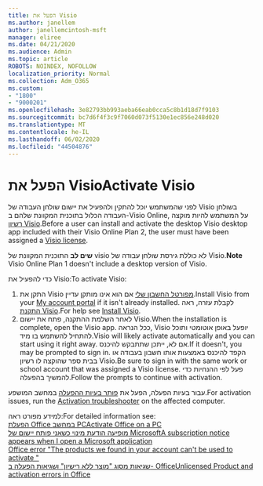 ```yaml
---
title: הפעל את Visio
ms.author: janellem
author: janellemcintosh-msft
manager: eliree
ms.date: 04/21/2020
ms.audience: Admin
ms.topic: article
ROBOTS: NOINDEX, NOFOLLOW
localization_priority: Normal
ms.collection: Adm_O365
ms.custom:
- "1800"
- "9000201"
ms.openlocfilehash: 3e82793bb993aeba66eab0cca5c8b1d18d7f9103
ms.sourcegitcommit: bc7d6f4f3c9f7060d073f5130e1ec856e248d020
ms.translationtype: MT
ms.contentlocale: he-IL
ms.lasthandoff: 06/02/2020
ms.locfileid: "44504876"
---
```

# <a name="activate-visio"></a><span data-ttu-id="2daef-102">הפעל את Visio</span><span class="sxs-lookup"><span data-stu-id="2daef-102">Activate Visio</span></span>

<span data-ttu-id="2daef-103">לפני שהמשתמש יוכל להתקין ולהפעיל את יישום שולחן העבודה של Visio בשולחן העבודה הכלול בתוכנית המקוונת שלהם ב-Visio Online, על המשתמש להיות מוקצה [רשיון Visio](https://docs.microsoft.com/microsoft-365/admin/add-users/add-users).</span><span class="sxs-lookup"><span data-stu-id="2daef-103">Before a user can install and activate the desktop Visio desktop app included with their Visio Online Plan 2, the user must have been assigned a [Visio license](https://docs.microsoft.com/microsoft-365/admin/add-users/add-users).</span></span>

<span data-ttu-id="2daef-104">**שים לב** התוכנית המקוונת של visio לא כוללת גירסת שולחן עבודה של Visio.</span><span class="sxs-lookup"><span data-stu-id="2daef-104">**Note** Visio Online Plan 1 doesn't include a desktop version of Visio.</span></span>

<span data-ttu-id="2daef-105">כדי להפעיל את Visio:</span><span class="sxs-lookup"><span data-stu-id="2daef-105">To activate Visio:</span></span>

1. <span data-ttu-id="2daef-106">התקן את Visio [מפורטל החשבון שלי](https://portal.office.com/account#installs) אם הוא אינו מותקן עדיין.</span><span class="sxs-lookup"><span data-stu-id="2daef-106">Install Visio from your [My account portal](https://portal.office.com/account#installs) if it isn't already installed.</span></span> <span data-ttu-id="2daef-107">לקבלת עזרה, ראה [התקנת Visio](https://support.office.com/article/f98f21e3-aa02-4827-9167-ddab5b025710?wt.mc_id=OfficeAdm_ClientDIA_Alchemy1800).</span><span class="sxs-lookup"><span data-stu-id="2daef-107">For help see [Install Visio](https://support.office.com/article/f98f21e3-aa02-4827-9167-ddab5b025710?wt.mc_id=OfficeAdm_ClientDIA_Alchemy1800).</span></span>
2. <span data-ttu-id="2daef-108">לאחר השלמת ההתקנה, פתח את יישום Visio.</span><span class="sxs-lookup"><span data-stu-id="2daef-108">When the installation is complete, open the Visio app.</span></span> <span data-ttu-id="2daef-109">ככל הנראה, Visio יופעל באופן אוטומטי ותוכל להתחיל להשתמש בו מיד.</span><span class="sxs-lookup"><span data-stu-id="2daef-109">Visio will likely activate automatically and you can start using it right away.</span></span> <span data-ttu-id="2daef-110">אם לא, ייתכן שתתבקש להיכנס.</span><span class="sxs-lookup"><span data-stu-id="2daef-110">If it doesn't, you may be prompted to sign in.</span></span> <span data-ttu-id="2daef-111">הקפד להיכנס באמצעות אותו חשבון בעבודה או בבית ספר שהוקצה לו רשיון Visio.</span><span class="sxs-lookup"><span data-stu-id="2daef-111">Be sure to sign in with the same work or school account that was assigned a Visio license.</span></span> <span data-ttu-id="2daef-112">פעל לפי ההנחיות כדי להמשיך בהפעלה.</span><span class="sxs-lookup"><span data-stu-id="2daef-112">Follow the prompts to continue with activation.</span></span> 

<span data-ttu-id="2daef-113">עבור בעיות הפעלה, הפעל את [פותר בעיות ההפעלה](https://aka.ms/SARA-OfficeActivation-Alchemy) במחשב המושפע.</span><span class="sxs-lookup"><span data-stu-id="2daef-113">For activation issues, run the [Activation troubleshooter](https://aka.ms/SARA-OfficeActivation-Alchemy) on the affected computer.</span></span>

<span data-ttu-id="2daef-114">למידע מפורט ראה:</span><span class="sxs-lookup"><span data-stu-id="2daef-114">For detailed information see:</span></span><br>
[<span data-ttu-id="2daef-115">הפעלת Office במחשב PC</span><span class="sxs-lookup"><span data-stu-id="2daef-115">Activate Office on a PC</span></span>](https://support.office.com/article/5bd38f38-db92-448b-a982-ad170b1e187e?wt.mc_id=OfficeAdm_ClientDIA_Alchemy1800)<br>
[<span data-ttu-id="2daef-116">מופיעה הודעת מינוי כשאני פותח יישום של Microsoft</span><span class="sxs-lookup"><span data-stu-id="2daef-116">A subscription notice appears when I open a Microsoft application</span></span>](https://support.office.com/article/4cabe32c-f594-4c0e-9191-3d3ade10cceb?wt.mc_id=OfficeAdm_ClientDIA_Alchemy1800)<br>
<span data-ttu-id="2daef-117"><app></span><span class="sxs-lookup"><span data-stu-id="2daef-117">[Office error "The products we found in your account can't be used to activate <app>"](https://support.office.com/article/c9f9a0b3-5aae-4131-8077-21e6a59f141e?wt.mc_id=OfficeAdm_ClientDIA_Alchemy1800)</span></span><br>
[<span data-ttu-id="2daef-118">שגיאות מסוג "מוצר ללא רישיון" ושגיאות הפעלה ב- Office</span><span class="sxs-lookup"><span data-stu-id="2daef-118">Unlicensed Product and activation errors in Office</span></span>](https://support.office.com/article/0d23d3c0-c19c-4b2f-9845-5344fedc4380?wt.mc_id=OfficeAdm_ClientDIA_Alchemy1800)